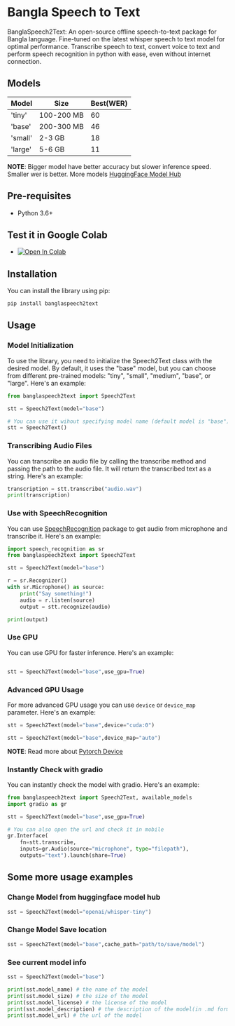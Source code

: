 # Bangla Speech to Text
BanglaSpeech2Text: An open-source offline speech-to-text package for Bangla language. Fine-tuned on the latest whisper speech to text model for optimal performance. Transcribe speech to text, convert voice to text and perform speech recognition in python with ease, even without internet connection.


## Models
| Model | Size | Best(WER) |
| --- | --- | --- |
| 'tiny' | 100-200 MB | 60 |
| 'base' | 200-300 MB | 46 |
| 'small'| 2-3 GB     | 18 |
| 'large'| 5-6 GB     | 11 |

__NOTE__: Bigger model have better accuracy but slower inference speed. Smaller wer is better. More models [HuggingFace Model Hub](https://huggingface.co/models?pipeline_tag=automatic-speech-recognition&language=bn&sort=likes)


## Pre-requisites
- Python 3.6+


## Test it in Google Colab
- [![Open In Colab](https://colab.research.google.com/assets/colab-badge.svg)](https://colab.research.google.com/github/shhossain/BanglaSpeech2Text/blob/main/BanglaSpeech2Text_in_Colab.ipynb)

## Installation
You can install the library using pip:

```bash
pip install banglaspeech2text
```


## Usage
### Model Initialization
To use the library, you need to initialize the Speech2Text class with the desired model. By default, it uses the "base" model, but you can choose from different pre-trained models: "tiny", "small", "medium", "base", or "large". Here's an example:

```python
from banglaspeech2text import Speech2Text

stt = Speech2Text(model="base")

# You can use it wihout specifying model name (default model is "base")
stt = Speech2Text()
```

### Transcribing Audio Files
You can transcribe an audio file by calling the transcribe method and passing the path to the audio file. It will return the transcribed text as a string. Here's an example:

```python
transcription = stt.transcribe("audio.wav")
print(transcription)
```

### Use with SpeechRecognition
You can use [SpeechRecognition](https://pypi.org/project/SpeechRecognition/) package to get audio from microphone and transcribe it. Here's an example:
```python
import speech_recognition as sr
from banglaspeech2text import Speech2Text

stt = Speech2Text(model="base")

r = sr.Recognizer()
with sr.Microphone() as source:
    print("Say something!")
    audio = r.listen(source)
    output = stt.recognize(audio)

print(output)
```

### Use GPU
You can use GPU for faster inference. Here's an example:
```python

stt = Speech2Text(model="base",use_gpu=True)

```
### Advanced GPU Usage
For more advanced GPU usage you can use `device` or `device_map` parameter. Here's an example:
```python
stt = Speech2Text(model="base",device="cuda:0")
```
```python
stt = Speech2Text(model="base",device_map="auto")
```
__NOTE__: Read more about [Pytorch Device](https://pytorch.org/docs/stable/tensor_attributes.html#torch.torch.device)

### Instantly Check with gradio
You can instantly check the model with gradio. Here's an example:
```python
from banglaspeech2text import Speech2Text, available_models
import gradio as gr

stt = Speech2Text(model="base",use_gpu=True)

# You can also open the url and check it in mobile
gr.Interface(
    fn=stt.transcribe, 
    inputs=gr.Audio(source="microphone", type="filepath"), 
    outputs="text").launch(share=True)
```

## Some more usage examples

### Change Model from huggingface model hub
```python
sst = Speech2Text(model="openai/whisper-tiny")
```
### Change Model Save location
```python
sst = Speech2Text(model="base",cache_path="path/to/save/model")
```
### See current model info
```python
sst = Speech2Text(model="base")

print(sst.model_name) # the name of the model
print(sst.model_size) # the size of the model
print(sst.model_license) # the license of the model
print(sst.model_description) # the description of the model(in .md format)
print(sst.model_url) # the url of the model
```
